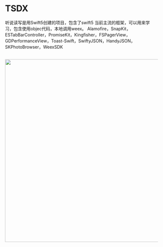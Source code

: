 # TSDX
 听说读写是用Swift5创建的项目，包含了swift5 当前主流的框架，可以用来学习，包含使用objec代码，本地调用weex。
 Alamofire，SnapKit，ESTabBarController，PromiseKit，Kingfisher，FSPagerView，GDPerformanceView，Toast-Swift，SwiftyJSON，HandyJSON，SKPhotoBrowser，WeexSDK
  
  <br />  
<img src="https://github.com/luffyjie/BeautifulCounty-Weex/blob/master/TownWeex/screenshot/1.png" height="600" wwidth="1000" />
